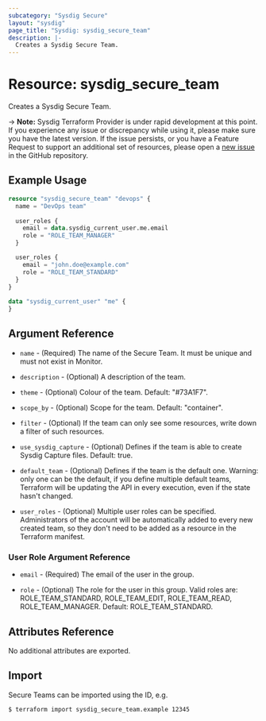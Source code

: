 ```yaml
---
subcategory: "Sysdig Secure"
layout: "sysdig"
page_title: "Sysdig: sysdig_secure_team"
description: |-
  Creates a Sysdig Secure Team.
---
```


# Resource: sysdig_secure_team

Creates a Sysdig Secure Team.

-> **Note:** Sysdig Terraform Provider is under rapid development at this point. If you experience any issue or discrepancy while using it, please make sure you have the latest version. If the issue persists, or you have a Feature Request to support an additional set of resources, please open a [new issue](https://github.com/sysdiglabs/terraform-provider-sysdig/issues/new) in the GitHub repository.

## Example Usage

```terraform
resource "sysdig_secure_team" "devops" {
  name = "DevOps team"
  
  user_roles {
    email = data.sysdig_current_user.me.email
    role = "ROLE_TEAM_MANAGER"
  }

  user_roles {
    email = "john.doe@example.com"
    role = "ROLE_TEAM_STANDARD"
  }
}
 
data "sysdig_current_user" "me" {
}
```

## Argument Reference

* `name` - (Required) The name of the Secure Team. It must be unique and must not exist in Monitor.

* `description` - (Optional) A description of the team.

* `theme` - (Optional) Colour of the team. Default: "#73A1F7".

* `scope_by` - (Optional) Scope for the team. Default: "container".

* `filter` - (Optional) If the team can only see some resources, 
             write down a filter of such resources.
             
* `use_sysdig_capture` - (Optional) Defines if the team is able to create Sysdig Capture files. 
                         Default: true.
                         
* `default_team` - (Optional) Defines if the team is the default one. Warning: only one can be the default,
                   if you define multiple default teams, Terraform will be updating the API in every execution,
                   even if the state hasn't changed.

* `user_roles` - (Optional) Multiple user roles can be specified.
                 Administrators of the account will be automatically added
                 to every new created team, so they don't need to be added as a
                 resource in the Terraform manifest.
                         
### User Role Argument Reference

* `email` - (Required) The email of the user in the group.

* `role` - (Optional) The role for the user in this group.
           Valid roles are: ROLE_TEAM_STANDARD, ROLE_TEAM_EDIT, ROLE_TEAM_READ, ROLE_TEAM_MANAGER.
           Default: ROLE_TEAM_STANDARD.

## Attributes Reference

No additional attributes are exported.

## Import

Secure Teams can be imported using the ID, e.g.

```
$ terraform import sysdig_secure_team.example 12345
```